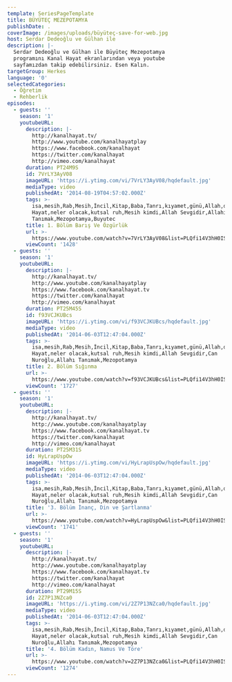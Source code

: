 ```yaml
---
template: SeriesPageTemplate
title: BÜYÜTEÇ MEZEPOTAMYA
publishDate: .
coverImage: /images/uploads/büyüteç-save-for-web.jpg
host: Serdar Dedeoğlu ve Gülhan ile
description: |-
  Serdar Dedeoğlu ve Gülhan ile Büyüteç Mezepotamya 
  programını Kanal Hayat ekranlarından veya youtube 
  sayfamızdan takip edebilirsiniz. Esen Kalın.
targetGroup: Herkes
language: '0'
selectedCategories:
  - Öğretim
  - Rehberlik
episodes:
  - guests: ''
    season: '1'
    youtubeURL:
      description: |-
        http://kanalhayat.tv/
        http://www.youtube.com/kanalhayatplay
        https://www.facebook.com/kanalhayat
        https://twitter.com/kanalhayat
        http://vimeo.com/kanalhayat
      duration: PT24M9S
      id: 7VrLY3AyV08
      imageURL: 'https://i.ytimg.com/vi/7VrLY3AyV08/hqdefault.jpg'
      mediaType: video
      publishedAt: '2014-08-19T04:57:02.000Z'
      tags: >-
        isa,mesih,Rab,Mesih,İncil,Kitap,Baba,Tanrı,kıyamet,günü,Allah,depresyon,şifa,bereket,Özgürlük,Hastalık,Bunalım,Esenlik,Rahatlık,Mucize,Hristiyanlık,İman,Hz.,İsa,peygamber,İlah,Ruhsal,Protestan,Türk,Hristiyan,Kıyamet,İntihar,Cennet,Cehennem,din,lanet,Cin,Pastör,Kilise,Ahiret,yargı,Kanal
        Hayat,neler olacak,kutsal ruh,Mesih kimdi,Allah Sevgidir,Allahı
        Tanımak,Mezopotamya,Buyutec
      title: 1. Bölüm Barış Ve Özgürlük
      url: >-
        https://www.youtube.com/watch?v=7VrLY3AyV08&list=PLQfi14V3hH0IS-a2_F22tUb3O7CoeGIkq&index=2&t=0s
      viewCount: '1428'
  - guests: ''
    season: '1'
    youtubeURL:
      description: |-
        http://kanalhayat.tv/
        http://www.youtube.com/kanalhayatplay
        https://www.facebook.com/kanalhayat.tv
        https://twitter.com/kanalhayat
        http://vimeo.com/kanalhayat
      duration: PT25M45S
      id: f93VCJKUBcs
      imageURL: 'https://i.ytimg.com/vi/f93VCJKUBcs/hqdefault.jpg'
      mediaType: video
      publishedAt: '2014-06-03T12:47:04.000Z'
      tags: >-
        isa,mesih,Rab,Mesih,İncil,Kitap,Baba,Tanrı,kıyamet,günü,Allah,depresyon,şifa,bereket,Özgürlük,Hastalık,Bunalım,Esenlik,Rahatlık,Mucize,Hristiyanlık,İman,Hz.,İsa,peygamber,İlah,Ruhsal,Protestan,Türk,Hristiyan,Kıyamet,İntihar,Cennet,Cehennem,din,lanet,Cin,Pastör,Kilise,Ahiret,yargı,Kanal
        Hayat,neler olacak,kutsal ruh,Mesih kimdi,Allah Sevgidir,Can
        Nuroğlu,Allahı Tanımak,Mezopotamya
      title: 2. Bölüm Sığınma
      url: >-
        https://www.youtube.com/watch?v=f93VCJKUBcs&list=PLQfi14V3hH0IS-a2_F22tUb3O7CoeGIkq&index=3&t=0s
      viewCount: '1727'
  - guests: ''
    season: '1'
    youtubeURL:
      description: |-
        http://kanalhayat.tv/
        http://www.youtube.com/kanalhayatplay
        https://www.facebook.com/kanalhayat.tv
        https://twitter.com/kanalhayat
        http://vimeo.com/kanalhayat
      duration: PT25M31S
      id: HyLrapUspOw
      imageURL: 'https://i.ytimg.com/vi/HyLrapUspOw/hqdefault.jpg'
      mediaType: video
      publishedAt: '2014-06-03T12:47:04.000Z'
      tags: >-
        isa,mesih,Rab,Mesih,İncil,Kitap,Baba,Tanrı,kıyamet,günü,Allah,depresyon,şifa,bereket,Özgürlük,Hastalık,Bunalım,Esenlik,Rahatlık,Mucize,Hristiyanlık,İman,Hz.,İsa,peygamber,İlah,Ruhsal,Protestan,Türk,Hristiyan,Kıyamet,İntihar,Cennet,Cehennem,din,lanet,Cin,Pastör,Kilise,Ahiret,yargı,Kanal
        Hayat,neler olacak,kutsal ruh,Mesih kimdi,Allah Sevgidir,Can
        Nuroğlu,Allahı Tanımak,Mezopotamya
      title: '3. Bölüm İnanç, Din ve Şartlanma'
      url: >-
        https://www.youtube.com/watch?v=HyLrapUspOw&list=PLQfi14V3hH0IS-a2_F22tUb3O7CoeGIkq&index=4&t=0s
      viewCount: '1741'
  - guests: ''
    season: '1'
    youtubeURL:
      description: |-
        http://kanalhayat.tv/
        http://www.youtube.com/kanalhayatplay
        https://www.facebook.com/kanalhayat.tv
        https://twitter.com/kanalhayat
        http://vimeo.com/kanalhayat
      duration: PT29M15S
      id: 2Z7P13NZca0
      imageURL: 'https://i.ytimg.com/vi/2Z7P13NZca0/hqdefault.jpg'
      mediaType: video
      publishedAt: '2014-06-03T12:47:04.000Z'
      tags: >-
        isa,mesih,Rab,Mesih,İncil,Kitap,Baba,Tanrı,kıyamet,günü,Allah,depresyon,şifa,bereket,Özgürlük,Hastalık,Bunalım,Esenlik,Rahatlık,Mucize,Hristiyanlık,İman,Hz.,İsa,peygamber,İlah,Ruhsal,Protestan,Türk,Hristiyan,Kıyamet,İntihar,Cennet,Cehennem,din,lanet,Cin,Pastör,Kilise,Ahiret,yargı,Kanal
        Hayat,neler olacak,kutsal ruh,Mesih kimdi,Allah Sevgidir,Can
        Nuroğlu,Allahı Tanımak,Mezopotamya
      title: '4. Bölüm Kadın, Namus Ve Töre'
      url: >-
        https://www.youtube.com/watch?v=2Z7P13NZca0&list=PLQfi14V3hH0IS-a2_F22tUb3O7CoeGIkq&index=5&t=0s
      viewCount: '1274'
---
```


